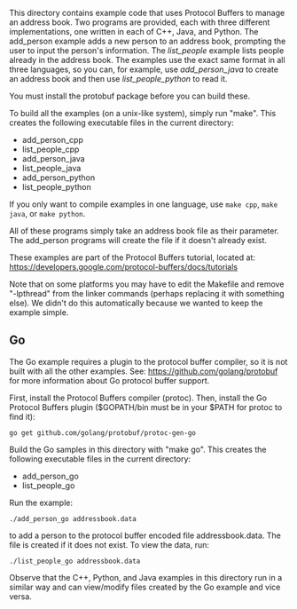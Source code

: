This directory contains example code that uses Protocol Buffers to manage an
address book.  Two programs are provided, each with three different
implementations, one written in each of C++, Java, and Python.  The add_person
example adds a new person to an address book, prompting the user to input
the person's information.  The _list_people_ example lists people already in the
address book.  The examples use the exact same format in all three languages,
so you can, for example, use _add_person_java_ to create an address book and then
use _list_people_python_ to read it.

You must install the protobuf package before you can build these.

To build all the examples (on a unix-like system), simply run "make".  This
creates the following executable files in the current directory:
  * add_person_cpp
  * list_people_cpp
  * add_person_java
  * list_people_java
  * add_person_python
  * list_people_python

If you only want to compile examples in one language, use `make cpp`,
`make java`, or `make python`.

All of these programs simply take an address book file as their parameter.
The add_person programs will create the file if it doesn't already exist.

These examples are part of the Protocol Buffers tutorial, located at:
  https://developers.google.com/protocol-buffers/docs/tutorials

Note that on some platforms you may have to edit the Makefile and remove
"-lpthread" from the linker commands (perhaps replacing it with something else).
We didn't do this automatically because we wanted to keep the example simple.

## Go ##

The Go example requires a plugin to the protocol buffer compiler, so it is not
built with all the other examples.  See:
  https://github.com/golang/protobuf
for more information about Go protocol buffer support.

First, install the Protocol Buffers compiler (protoc).
Then, install the Go Protocol Buffers plugin
($GOPATH/bin must be in your $PATH for protoc to find it):
```
go get github.com/golang/protobuf/protoc-gen-go
```
Build the Go samples in this directory with "make go".  This creates the
following executable files in the current directory:
  * add_person_go
  * list_people_go

Run the example:
```
./add_person_go addressbook.data
```
to add a person to the protocol buffer encoded file addressbook.data.
The file is created if it does not exist.  To view the data, run:
```
./list_people_go addressbook.data
```
Observe that the C++, Python, and Java examples in this directory run in a
similar way and can view/modify files created by the Go example and vice
versa.
